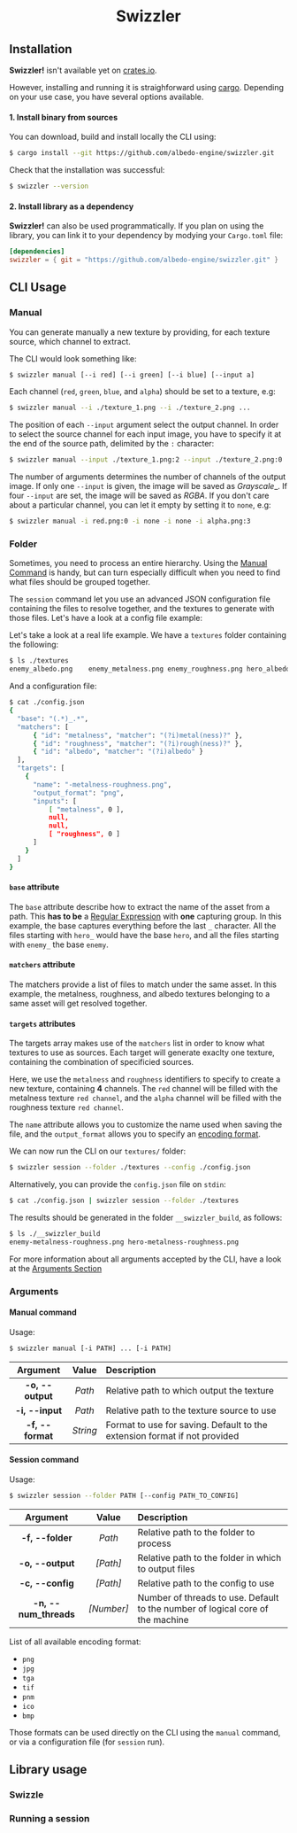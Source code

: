 <h1 align="center">Swizzler</h1>

## Installation

**Swizzler!** isn't available yet on [crates.io](https://crates.io).

However, installing and running it is straighforward using [cargo](https://doc.rust-lang.org/cargo). Depending on your use case, you have several options
available.

#### 1. Install binary from sources

You can download, build and install locally the CLI using:

```sh
$ cargo install --git https://github.com/albedo-engine/swizzler.git
```

Check that the installation was successful:

```sh
$ swizzler --version
```

#### 2. Install library as a dependency

**Swizzler!** can also be used programmatically. If you plan on using the
library, you can link it to your dependency by modying your `Cargo.toml` file:

```toml
[dependencies]
swizzler = { git = "https://github.com/albedo-engine/swizzler.git" }
```
## CLI Usage

### Manual

You can generate manually a new texture by providing, for each texture source,
which channel to extract.

The CLI would look something like:

```sh
$ swizzler manual [--i red] [--i green] [--i blue] [--input a]
```

Each channel (`red`, `green`, `blue`, and `alpha`) should be set to a texture, e.g:

```sh
$ swizzler manual --i ./texture_1.png --i ./texture_2.png ...
```

The position of each `--input` argument select the output channel. In order to
select the source channel for each input image, you have to specify it at the
end of the source path, delimited by the `:` character:

```sh
$ swizzler manual --input ./texture_1.png:2 --input ./texture_2.png:0
```

The number of arguments determines the number of channels of the output image. If
only one `--input` is given, the image will be saved as _Grayscale__. If four
`--input` are set, the image will be saved as _RGBA_. If you don't care about
a particular channel, you can let it empty by setting it to `none`, e.g:

```sh
$ swizzler manual -i red.png:0 -i none -i none -i alpha.png:3
```

### Folder

Sometimes, you need to process an entire hierarchy. Using the [Manual Command](#manual) is handy, but can turn especially difficult when you need to find what files should be grouped together.

The `session` command let you use an advanced JSON configuration file containing
the files to resolve together, and the textures to generate with those files. Let's
have a look at a config file example:

Let's take a look at a real life example. We have a `textures` folder containing
the following:

```sh
$ ls ./textures
enemy_albedo.png    enemy_metalness.png enemy_roughness.png hero_albedo.png     hero_metalness.png  hero_roughness.png
```

And a configuration file:

```sh
$ cat ./config.json
{
  "base": "(.*)_.*",
  "matchers": [
      { "id": "metalness", "matcher": "(?i)metal(ness)?" },
      { "id": "roughness", "matcher": "(?i)rough(ness)?" },
      { "id": "albedo", "matcher": "(?i)albedo" }
  ],
  "targets": [
    {
      "name": "-metalness-roughness.png",
      "output_format": "png",
      "inputs": [
          [ "metalness", 0 ],
          null,
          null,
          [ "roughness", 0 ]
      ]
    }
  ]
}
```

#### `base` attribute

The `base` attribute describe how to extract the name of the asset from a path.
This **has to be** a [Regular Expression](https://en.wikipedia.org/wiki/Regular_expression) with **one** capturing group. In this example, the base captures everything before the last `_` character.
All the files starting with `hero_` would have the base `hero`, and all the files
starting with `enemy_` the base `enemy`.

#### `matchers` attribute

The matchers provide a list of files to match under the same asset. In this
example, the metalness, roughness, and albedo textures belonging to a same
asset will get resolved together.

#### `targets` attributes

The targets array makes use of the `matchers` list in order to know what textures
to use as sources. Each target will generate exaclty one texture, containing the
combination of specificied sources.

Here, we use the `metalness` and `roughness` identifiers to specify to create
a new texture, containing **4** channels. The `red` channel will be filled with
the metalness texture `red channel`, and the `alpha` channel will be filled with
the roughness texture `red channel`.

The `name` attribute allows you to customize the name used when saving the file,
and the `output_format` allows you to specify an [encoding format](#arguments).

We can now run the CLI on our `textures/` folder:

```sh
$ swizzler session --folder ./textures --config ./config.json
```

Alternatively, you can provide the `config.json` file on `stdin`:

```sh
$ cat ./config.json | swizzler session --folder ./textures
```

The results should be generated in the folder `__swizzler_build`, as follows:

```sh
$ ls ./__swizzler_build
enemy-metalness-roughness.png hero-metalness-roughness.png
```

For more information about all arguments accepted by the CLI, have a look at the
[Arguments Section](#arguments)

### Arguments

#### Manual command

Usage:

```sh
$ swizzler manual [-i PATH] ... [-i PATH]
```

|Argument|Value|Description|
|:--:|:--:|:--------------------|
|**-o, --output**|_Path_|Relative path to which output the texture|
|**-i, --input**|_Path_|Relative path to the texture source to use|
|**-f, --format**|_String_|Format to use for saving. Default to the extension format if not provided|

#### Session command

Usage:

```sh
$ swizzler session --folder PATH [--config PATH_TO_CONFIG]
```

|Argument|Value|Description|
|:--:|:--:|:--------------------|
|**-f, --folder**|_Path_|Relative path to the folder to process|
|**-o, --output**|_[Path]_|Relative path to the folder in which to output files|
|**-c, --config**|_[Path]_|Relative path to the config to use|
|**-n, --num_threads**|_[Number]_|Number of threads to use. Default to the number of logical core of the machine|

List of all available encoding format:

* `png`
* `jpg`
* `tga`
* `tif`
* `pnm`
* `ico`
* `bmp`

Those formats can be used directly on the CLI using the `manual` command, or via
a configuration file (for `session` run).

## Library usage

### Swizzle



### Running a session


